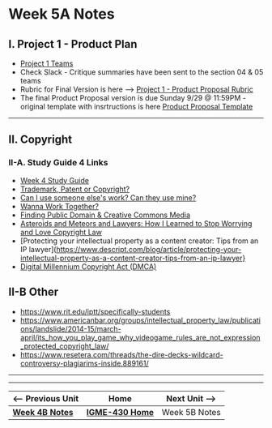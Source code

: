 # Week 5A Notes

## I. Project 1 - Product Plan

- [Project 1 Teams](../documents/p1-teams.md)
- Check Slack - Critique summaries have been sent to the section 04 & 05 teams
- Rubric for Final Version is here --> [Project 1 - Product Proposal Rubric](../_files/P1-final-rubric.pdf)
- The final Product Proposal version is due Sunday 9/29 @ 11:59PM - original template with insrtructions is here [Product Proposal Template](https://docs.google.com/document/d/1pHhtKZ5NTE9x_Yip8sNddIAt5pX0N-102NRUnkM2WWE/edit?usp=sharing)

---

## II. Copyright

### II-A. Study Guide 4 Links
- [Week 4 Study Guide](https://docs.google.com/document/d/11I1yN9HRpe5-BCf9KIFXn95XU72Pz8G80FKiEOL45cI/edit)
- [Trademark, Patent or Copyright?](https://www.uspto.gov/trademarks/basics/trademark-patent-copyright)
- [Can I use someone else's work? Can they use mine?](https://www.copyright.gov/help/faq/faq-fairuse.html)
- [Wanna Work Together?](https://www.youtube.com/watch?v=q0VzUigrb_g)
- [Finding Public Domain & Creative Commons Media](https://guides.library.harvard.edu/law/pd-cc)
- [Asteroids and Meteors and Lawyers: How I Learned to Stop Worrying and Love Copyright Law](https://prologue.blogs.archives.gov/2022/02/10/asteroids-and-meteors-and-lawyers-how-i-learned-to-stop-worrying-and-love-copyright-law/)
- [Protecting your intellectual property as a content creator: Tips from an IP lawyer](https://www.descript.com/blog/article/protecting-your-intellectual-property-as-a-content-creator-tips-from-an-ip-lawyer}
- [Digital Millennium Copyright Act (DMCA)](https://www.eff.org/issues/dmca)

## II-B Other
- https://www.rit.edu/iptt/specifically-students
- https://www.americanbar.org/groups/intellectual_property_law/publications/landslide/2014-15/march-april/its_how_you_play_game_why_videogame_rules_are_not_expression_protected_copyright_law/
- https://www.resetera.com/threads/the-dire-decks-wildcard-controversy-plagiarims-inside.889161/

---
---

| <-- Previous Unit | Home | Next Unit -->
| --- | --- | --- 
|  [**Week 4B Notes**](4B.md)  |  [**IGME-430 Home**](../) | Week 5B Notes
